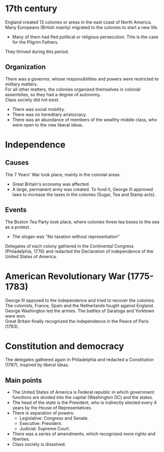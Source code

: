 # 17th century
England created 13 colonies or areas in the east coast of North America.  
Many Europeans (British mainly) migrated to the colonies to start a new life.
- Many of them had fled political or religious persecution. This is the case for the Pilgrim Fathers.

They thrived during this period.

## Organization
There was a governor, whose responsibilities and powers were restricted to military matters.  
For all other matters, the colonies organized themselves in colonial assemblies, so they had a degree of autonomy.  
Class society did not exist.
- There was social mobility.
- There was no hereditary aristocracy.
- There was an abundance of members of the wealthy middle class, who were open to the new liberal ideas.


# Independence

## Causes
The 7 Years' War took place, mainly in the colonial areas.
- Great Britain's economy was affected.
- A large, permanent army was created. To fund it, George III approved laws to increase the taxes in the colonies (Sugar, Tea and Stamp acts).

## Events
The Boston Tea Party took place, where colonies threw tea boxes to the sea as a protest.
- The slogan was "No taxation without representation"

Delegates of each colony gathered in the Continental Congress (Philadelphia, 1776) and redacted the Declaration of independence of the United States of America.


# American Revolutionary War (1775-1783)
George III opposed to the independence and tried to recover the colonies.  
The colonists, France, Spain and the Netherlands fought against England.  
George Washington led the armies. The battles of Saratoga and Yorktown were won.  
Great Britain finally recognized the independence in the Peace of Paris (1783).


# Constitution and democracy
The delegates gathered again in Philadelphia and redacted a Constitution (1787), inspired by liberal ideas.

## Main points
- The United States of America is Federal republic in which government functions are divided into the capital (Washington DC) and the states.  
- The head of the state is the President, who is indirectly elected every 4 years by the House of Representatives.  
- There is separation of powers:
    - Legislative: Congress and Senate.
    - Executive: President.
    - Judicial: Supreme Court.
- There was a series of amendments, which recognized more rights and liberties.
- Class society is dissolved.

